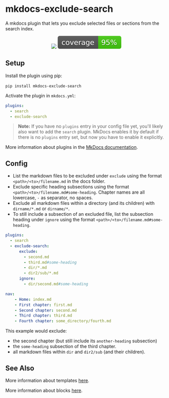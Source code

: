 # mkdocs-exclude-search

A mkdocs plugin that lets you exclude selected files or sections from the search index.

<p align="center">
    <a href="https://pypi.org/project/mkdocs-exclude-search/" title="mkdocs-exclude-search on pypi"><img src="https://img.shields.io/pypi/v/mkdocs-exclude-search?color=brightgreen"></a>
    <img src="./coverage.svg">
</p>

## Setup

Install the plugin using pip:

`pip install mkdocs-exclude-search`

Activate the plugin in `mkdocs.yml`:
```yaml
plugins:
  - search
  - exclude-search
```

> **Note:** If you have no `plugins` entry in your config file yet, you'll likely also want to add the `search` plugin. MkDocs enables it by default if there is no `plugins` entry set, but now you have to enable it explicitly.

More information about plugins in the [MkDocs documentation][mkdocs-plugins].

## Config

- List the markdown files to be excluded under `exclude` using the format `<path>/<to>/filename.md` in the docs folder.
- Exclude specific heading subsections using the format `<path>/<to>/filename.md#some-heading`. Chapter names are all lowercase, `-` as separator, no spaces.
- Exclude all markdown files within a directory (and its children) with `dirname/*.md` or `dirname/*`.
- To still include a subsection of an excluded file, list the subsection heading under `ignore` using the format `<path>/<to>/filename.md#some-heading`. 

```yaml
plugins:
  - search
  - exclude-search:
      exclude:
        - second.md
        - third.md#some-heading  
        - dir/*.md
        - dir2/sub/*.md
      ignore:
        - dir/second.md#some-heading

```
```yaml
nav:
    - Home: index.md
    - First chapter: first.md
    - Second chapter: second.md
    - Third chapter: third.md
    - Fourth chapter: some_directory/fourth.md
```

This example would exclude:
- the second chapter (but still include its `another-heading` subsection) 
- the `some-heading` subsection of the third chapter.
- all markdown files within `dir` and `dir2/sub` (and their children).



## See Also

More information about templates [here][mkdocs-template].

More information about blocks [here][mkdocs-block].

[mkdocs-plugins]: http://www.mkdocs.org/user-guide/plugins/
[mkdocs-template]: https://www.mkdocs.org/user-guide/custom-themes/#template-variables
[mkdocs-block]: https://www.mkdocs.org/user-guide/styling-your-docs/#overriding-template-blocks
